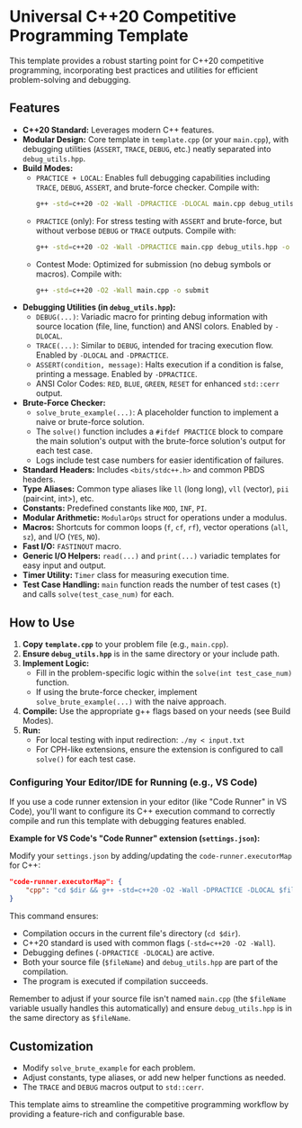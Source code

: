 # Universal C++20 Competitive Programming Template

This template provides a robust starting point for C++20 competitive programming, incorporating best practices and utilities for efficient problem-solving and debugging.

## Features

- **C++20 Standard:** Leverages modern C++ features.
- **Modular Design:** Core template in `template.cpp` (or your `main.cpp`), with debugging utilities (`ASSERT`, `TRACE`, `DEBUG`, etc.) neatly separated into `debug_utils.hpp`.
- **Build Modes:**
  - `PRACTICE + LOCAL`: Enables full debugging capabilities including `TRACE`, `DEBUG`, `ASSERT`, and brute-force checker. Compile with:
    ```bash
    g++ -std=c++20 -O2 -Wall -DPRACTICE -DLOCAL main.cpp debug_utils.hpp -o my
    ```
  - `PRACTICE` (only): For stress testing with `ASSERT` and brute-force, but without verbose `DEBUG` or `TRACE` outputs. Compile with:
    ```bash
    g++ -std=c++20 -O2 -Wall -DPRACTICE main.cpp debug_utils.hpp -o my
    ```
  - Contest Mode: Optimized for submission (no debug symbols or macros). Compile with:
    ```bash
    g++ -std=c++20 -O2 -Wall main.cpp -o submit
    ```
- **Debugging Utilities (in `debug_utils.hpp`):**
  - `DEBUG(...)`: Variadic macro for printing debug information with source location (file, line, function) and ANSI colors. Enabled by `-DLOCAL`.
  - `TRACE(...)`: Similar to `DEBUG`, intended for tracing execution flow. Enabled by `-DLOCAL` and `-DPRACTICE`.
  - `ASSERT(condition, message)`: Halts execution if a condition is false, printing a message. Enabled by `-DPRACTICE`.
  - ANSI Color Codes: `RED`, `BLUE`, `GREEN`, `RESET` for enhanced `std::cerr` output.
- **Brute-Force Checker:**
  - `solve_brute_example(...)`: A placeholder function to implement a naive or brute-force solution.
  - The `solve()` function includes a `#ifdef PRACTICE` block to compare the main solution's output with the brute-force solution's output for each test case.
  - Logs include test case numbers for easier identification of failures.
- **Standard Headers:** Includes `<bits/stdc++.h>` and common PBDS headers.
- **Type Aliases:** Common type aliases like `ll` (long long), `vll` (vector<long long>), `pii` (pair<int, int>), etc.
- **Constants:** Predefined constants like `MOD`, `INF`, `PI`.
- **Modular Arithmetic:** `ModularOps` struct for operations under a modulus.
- **Macros:** Shortcuts for common loops (`f`, `cf`, `rf`), vector operations (`all`, `sz`), and I/O (`YES`, `NO`).
- **Fast I/O:** `FASTINOUT` macro.
- **Generic I/O Helpers:** `read(...)` and `print(...)` variadic templates for easy input and output.
- **Timer Utility:** `Timer` class for measuring execution time.
- **Test Case Handling:** `main` function reads the number of test cases (`t`) and calls `solve(test_case_num)` for each.

## How to Use

1.  **Copy `template.cpp`** to your problem file (e.g., `main.cpp`).
2.  **Ensure `debug_utils.hpp`** is in the same directory or your include path.
3.  **Implement Logic:**
    - Fill in the problem-specific logic within the `solve(int test_case_num)` function.
    - If using the brute-force checker, implement `solve_brute_example(...)` with the naive approach.
4.  **Compile:** Use the appropriate g++ flags based on your needs (see Build Modes).
5.  **Run:**
    - For local testing with input redirection: `./my < input.txt`
    - For CPH-like extensions, ensure the extension is configured to call `solve()` for each test case.

### Configuring Your Editor/IDE for Running (e.g., VS Code)

If you use a code runner extension in your editor (like "Code Runner" in VS Code), you'll want to configure its C++ execution command to correctly compile and run this template with debugging features enabled.

**Example for VS Code's "Code Runner" extension (`settings.json`):**

Modify your `settings.json` by adding/updating the `code-runner.executorMap` for C++:

```json
"code-runner.executorMap": {
    "cpp": "cd $dir && g++ -std=c++20 -O2 -Wall -DPRACTICE -DLOCAL $fileName debug_utils.hpp -o $fileNameWithoutExt && $dir/$fileNameWithoutExt"
}
```

This command ensures:

- Compilation occurs in the current file's directory (`cd $dir`).
- C++20 standard is used with common flags (`-std=c++20 -O2 -Wall`).
- Debugging defines (`-DPRACTICE -DLOCAL`) are active.
- Both your source file (`$fileName`) and `debug_utils.hpp` are part of the compilation.
- The program is executed if compilation succeeds.

Remember to adjust if your source file isn't named `main.cpp` (the `$fileName` variable usually handles this automatically) and ensure `debug_utils.hpp` is in the same directory as `$fileName`.

## Customization

- Modify `solve_brute_example` for each problem.
- Adjust constants, type aliases, or add new helper functions as needed.
- The `TRACE` and `DEBUG` macros output to `std::cerr`.

This template aims to streamline the competitive programming workflow by providing a feature-rich and configurable base.
